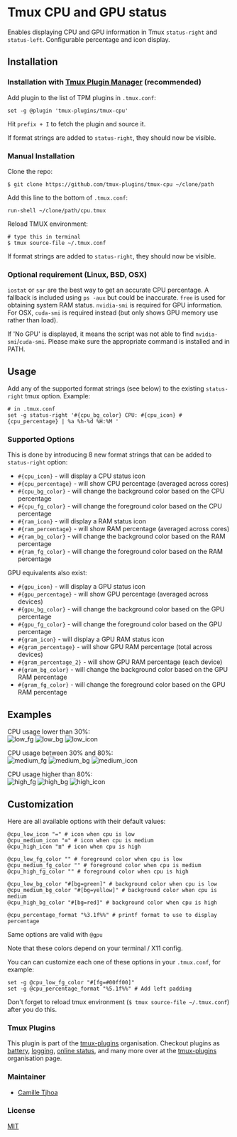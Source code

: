 # Tmux CPU and GPU status

Enables displaying CPU and GPU information in Tmux `status-right` and `status-left`.
Configurable percentage and icon display.

## Installation
### Installation with [Tmux Plugin Manager](https://github.com/tmux-plugins/tpm) (recommended)

Add plugin to the list of TPM plugins in `.tmux.conf`:

    set -g @plugin 'tmux-plugins/tmux-cpu'

Hit `prefix + I` to fetch the plugin and source it.

If format strings are added to `status-right`, they should now be visible.

### Manual Installation

Clone the repo:

    $ git clone https://github.com/tmux-plugins/tmux-cpu ~/clone/path

Add this line to the bottom of `.tmux.conf`:

    run-shell ~/clone/path/cpu.tmux

Reload TMUX environment:

    # type this in terminal
    $ tmux source-file ~/.tmux.conf

If format strings are added to `status-right`, they should now be visible.

### Optional requirement (Linux, BSD, OSX)

`iostat` or `sar` are the best way to get an accurate CPU percentage.
A fallback is included using `ps -aux` but could be inaccurate.
`free` is used for obtaining system RAM status.
`nvidia-smi` is required for GPU information.
For OSX, `cuda-smi` is required instead (but only shows GPU memory use rather
than load).

If 'No GPU' is displayed, it means the script was not able to find `nvidia-smi`/`cuda-smi`.
Please make sure the appropriate command is installed and in PATH.

## Usage

Add any of the supported format strings (see below) to the existing `status-right` tmux option.
Example:

    # in .tmux.conf
    set -g status-right '#{cpu_bg_color} CPU: #{cpu_icon} #{cpu_percentage} | %a %h-%d %H:%M '

### Supported Options

This is done by introducing 8 new format strings that can be added to
`status-right` option:

 - `#{cpu_icon}` - will display a CPU status icon
 - `#{cpu_percentage}` - will show CPU percentage (averaged across cores)
 - `#{cpu_bg_color}` - will change the background color based on the CPU percentage
 - `#{cpu_fg_color}` - will change the foreground color based on the CPU percentage
 - `#{ram_icon}` - will display a RAM status icon
 - `#{ram_percentage}` - will show RAM percentage (averaged across cores)
 - `#{ram_bg_color}` - will change the background color based on the RAM percentage
 - `#{ram_fg_color}` - will change the foreground color based on the RAM percentage

GPU equivalents also exist:

 - `#{gpu_icon}` - will display a GPU status icon
 - `#{gpu_percentage}` - will show GPU percentage (averaged across devices)
 - `#{gpu_bg_color}` - will change the background color based on the GPU percentage
 - `#{gpu_fg_color}` - will change the foreground color based on the GPU percentage
 - `#{gram_icon}` - will display a GPU RAM status icon
 - `#{gram_percentage}` - will show GPU RAM percentage (total across devices)
 - `#{gram_percentage_2}` - will show GPU RAM percentage (each device)
 - `#{gram_bg_color}` - will change the background color based on the GPU RAM percentage
 - `#{gram_fg_color}` - will change the foreground color based on the GPU RAM percentage

## Examples

CPU usage lower than 30%:<br/>
![low_fg](/screenshots/low_fg.png)
![low_bg](/screenshots/low_bg.png)
![low_icon](/screenshots/low_icon.png)

CPU usage between 30% and 80%:<br/>
![medium_fg](/screenshots/medium_fg.png)
![medium_bg](/screenshots/medium_bg.png)
![medium_icon](/screenshots/medium_icon.png)

CPU usage higher than 80%:<br/>
![high_fg](/screenshots/high_fg.png)
![high_bg](/screenshots/high_bg.png)
![high_icon](/screenshots/high_icon.png)

## Customization

Here are all available options with their default values:

```shell
@cpu_low_icon "=" # icon when cpu is low
@cpu_medium_icon "≡" # icon when cpu is medium
@cpu_high_icon "≣" # icon when cpu is high

@cpu_low_fg_color "" # foreground color when cpu is low
@cpu_medium_fg_color "" # foreground color when cpu is medium
@cpu_high_fg_color "" # foreground color when cpu is high

@cpu_low_bg_color "#[bg=green]" # background color when cpu is low
@cpu_medium_bg_color "#[bg=yellow]" # background color when cpu is medium
@cpu_high_bg_color "#[bg=red]" # background color when cpu is high

@cpu_percentage_format "%3.1f%%" # printf format to use to display percentage
```

Same options are valid with `@gpu`

Note that these colors depend on your terminal / X11 config.

You can can customize each one of these options in your `.tmux.conf`, for example:

```shell
set -g @cpu_low_fg_color "#[fg=#00ff00]"
set -g @cpu_percentage_format "%5.1f%%" # Add left padding
```

Don't forget to reload tmux environment (`$ tmux source-file ~/.tmux.conf`)
after you do this.

### Tmux Plugins

This plugin is part of the [tmux-plugins](https://github.com/tmux-plugins) organisation. Checkout plugins as [battery](https://github.com/tmux-plugins/tmux-battery), [logging](https://github.com/tmux-plugins/tmux-logging), [online status](https://github.com/tmux-plugins/tmux-online-status), and many more over at the [tmux-plugins](https://github.com/tmux-plugins) organisation page.

### Maintainer

 - [Camille Tjhoa](https://github.com/ctjhoa)

### License

[MIT](LICENSE.md)
